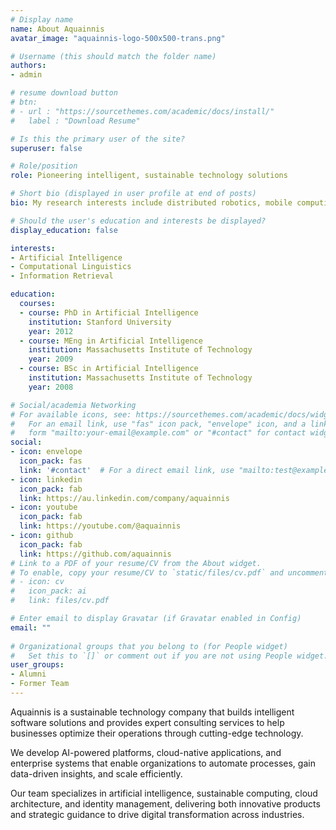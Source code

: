 ```yaml
---
# Display name
name: About Aquainnis
avatar_image: "aquainnis-logo-500x500-trans.png"

# Username (this should match the folder name)
authors:
- admin

# resume download button
# btn:
# - url : "https://sourcethemes.com/academic/docs/install/"
#   label : "Download Resume"

# Is this the primary user of the site?
superuser: false

# Role/position
role: Pioneering intelligent, sustainable technology solutions

# Short bio (displayed in user profile at end of posts)
bio: My research interests include distributed robotics, mobile computing and programmable matter.

# Should the user's education and interests be displayed?
display_education: false

interests:
- Artificial Intelligence
- Computational Linguistics
- Information Retrieval

education:
  courses:
  - course: PhD in Artificial Intelligence
    institution: Stanford University
    year: 2012
  - course: MEng in Artificial Intelligence
    institution: Massachusetts Institute of Technology
    year: 2009
  - course: BSc in Artificial Intelligence
    institution: Massachusetts Institute of Technology
    year: 2008

# Social/academia Networking
# For available icons, see: https://sourcethemes.com/academic/docs/widgets/#icons
#   For an email link, use "fas" icon pack, "envelope" icon, and a link in the
#   form "mailto:your-email@example.com" or "#contact" for contact widget.
social:
- icon: envelope
  icon_pack: fas
  link: '#contact'  # For a direct email link, use "mailto:test@example.org".
- icon: linkedin
  icon_pack: fab
  link: https://au.linkedin.com/company/aquainnis
- icon: youtube
  icon_pack: fab
  link: https://youtube.com/@aquainnis
- icon: github
  icon_pack: fab
  link: https://github.com/aquainnis
# Link to a PDF of your resume/CV from the About widget.
# To enable, copy your resume/CV to `static/files/cv.pdf` and uncomment the lines below.  
# - icon: cv
#   icon_pack: ai
#   link: files/cv.pdf

# Enter email to display Gravatar (if Gravatar enabled in Config)
email: ""
  
# Organizational groups that you belong to (for People widget)
#   Set this to `[]` or comment out if you are not using People widget.  
user_groups:
- Alumni
- Former Team
---
```


Aquainnis is a sustainable technology company that builds intelligent software solutions and provides expert consulting services to help businesses optimize their operations through cutting-edge technology.

We develop AI-powered platforms, cloud-native applications, and enterprise systems that enable organizations to automate processes, gain data-driven insights, and scale efficiently.

Our team specializes in artificial intelligence, sustainable computing, cloud architecture, and identity management, delivering both innovative products and strategic guidance to drive digital transformation across industries.
